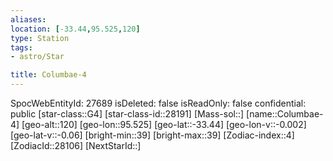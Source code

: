```yaml
---
aliases: 
location: [-33.44,95.525,120]
type: Station
tags:
- astro/Star

title: Columbae-4
---
```

SpocWebEntityId: 27689
isDeleted: false
isReadOnly: false
confidential: public
[star-class::G4]
[star-class-id::28191]
[Mass-sol::]
[name::Columbae-4]
[geo-alt::120]
[geo-lon::95.525]
[geo-lat::-33.44]
[geo-lon-v::-0.002]
[geo-lat-v::-0.06]
[bright-min::39]
[bright-max::39]
[Zodiac-index::4]
[ZodiacId::28106]
[NextStarId::]



